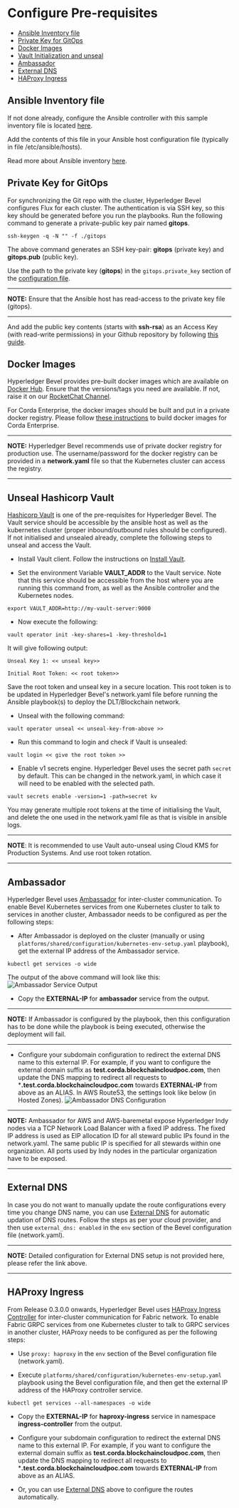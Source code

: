 [//]: # (##############################################################################################)
[//]: # (Copyright Accenture. All Rights Reserved.)
[//]: # (SPDX-License-Identifier: Apache-2.0)
[//]: # (##############################################################################################)

<a name = "configuring-prerequisites"></a>
# Configure Pre-requisites

- [Ansible Inventory file](#Ansible_Inventory)
- [Private Key for GitOps](#privatekey)
- [Docker Images](#docker)
- [Vault Initialization and unseal](#vaultunseal)
- [Ambassador](#ambassador)
- [External DNS](#externaldns)
- [HAProxy Ingress](#haproxy)

<a name = "Ansible_Inventory"></a>
## Ansible Inventory file

If not done already, configure the Ansible controller with this sample inventory file is located [here](https://github.com/hyperledger/bevel/tree/main/platforms/shared/inventory/ansible_provisioners). 

Add the contents of this file in your Ansible host configuration file (typically in file /etc/ansible/hosts).

Read more about Ansible inventory [here](https://docs.ansible.com/ansible/latest/user_guide/intro_inventory.html).

<a name = "privatekey"></a>
## Private Key for GitOps
For synchronizing the Git repo with the cluster, Hyperledger Bevel configures Flux for each cluster. The authentication is via SSH key, so this key should be generated before you run the playbooks. 
Run the following command to generate a private-public key pair named **gitops**.

```
ssh-keygen -q -N "" -f ./gitops
```

The above command generates an SSH key-pair: **gitops** (private key) and **gitops.pub** (public key).

Use the path to the private key (**gitops**) in the `gitops.private_key` section of the [configuration file](./corda_networkyaml.md).

---
**NOTE:** Ensure that the Ansible host has read-access to the private key file (gitops).

---

And add the public key contents (starts with **ssh-rsa**) as an Access Key (with read-write permissions) in your Github repository by following [this guide](https://help.github.com/en/github/authenticating-to-github/adding-a-new-ssh-key-to-your-github-account).

<a name = "docker"></a>
## Docker Images

Hyperledger Bevel provides pre-built docker images which are available on [Docker Hub](https://hub.docker.com/u/hyperledgerlabs). Ensure that the versions/tags you need are available. If not, raise it on our [RocketChat Channel](https://chat.hyperledger.org/channel/bevel).

For Corda Enterprise, the docker images should be built and put in a private docker registry. Please follow [these instructions](../architectureref/corda-ent.html#docker-images) to build docker images for Corda Enterprise.

---
**NOTE:** Hyperledger Bevel recommends use of private docker registry for production use. The username/password for the docker registry can be provided in a **network.yaml** file so that the Kubernetes cluster can access the registry.

---

<a name = "vaultunseal"></a>
## Unseal Hashicorp Vault 

[Hashicorp Vault](https://www.vaultproject.io/) is one of the pre-requisites for Hyperledger Bevel. The Vault service should be accessible by the ansible host as well as the kubernetes cluster (proper inbound/outbound rules should be configured). If not initialised and unsealed already, complete the following steps to unseal and access the Vault.

* Install Vault client. Follow the instructions on [Install Vault](https://www.vaultproject.io/docs/install/).

* Set the environment Variable **VAULT_ADDR** to the Vault service. Note that this service should be accessible from the host where you are running this command from, as well as the Ansible controller and the Kubernetes nodes.
```
export VAULT_ADDR=http://my-vault-server:9000
```
* Now execute the following:
```
vault operator init -key-shares=1 -key-threshold=1
```
It will give following output:
```
Unseal Key 1: << unseal key>>

Initial Root Token: << root token>>
```
Save the root token  and unseal key in a secure location. This root token is to be updated in Hyperledger Bevel's network.yaml file before running the Ansible playbook(s) to deploy the DLT/Blockchain network.

* Unseal with the following command:
```
vault operator unseal << unseal-key-from-above >>
```
* Run this command to login and check if Vault is unsealed: 
```
vault login << give the root token >>
```
* Enable v1 secrets engine. Hyperledger Bevel uses the secret path `secret` by default. This can be changed in the network.yaml, in which case it will need to be enabled with the selected path.
```
vault secrets enable -version=1 -path=secret kv
```

You may generate multiple root tokens at the time of initialising the Vault, and delete the one used in the network.yaml file as that is visible in ansible logs.

---
**NOTE**: It is recommended to use Vault auto-unseal using Cloud KMS for Production Systems. And use root token rotation.

---

<a name = "ambassador"></a>
## Ambassador

Hyperledger Bevel  uses [Ambassador](https://www.getambassador.io/about/why-ambassador/) for inter-cluster communication. To enable Bevel Kubernetes services from one Kubernetes cluster to talk to services in another cluster, Ambassador needs to be configured as per the following steps:

* After Ambassador is deployed on the cluster (manually or using `platforms/shared/configuration/kubernetes-env-setup.yaml` playbook), get the external IP address of the Ambassador service.
```
kubectl get services -o wide
```
The output of the above command will look like this:
![Ambassador Service Output](../_static/ambassador-service.png)

* Copy the **EXTERNAL-IP** for **ambassador** service from the output.
---
**NOTE:** If Ambassador is configured by the playbook, then this configuration has to be done while the playbook is being executed, otherwise the deployment will fail.

---

* Configure your subdomain configuration to redirect the external DNS name to this external IP. For example, if you want to configure the external domain suffix as **test.corda.blockchaincloudpoc.com**, then update the DNS mapping to redirect all requests to ***.test.corda.blockchaincloudpoc.com** towards **EXTERNAL-IP** from above as an ALIAS.
In AWS Route53, the settings look like below (in Hosted Zones).
![Ambassador DNS Configuration](../_static/ambassador-dns.png)

---
**NOTE:** Ambassador for AWS and AWS-baremetal expose Hyperledger Indy nodes via a TCP Network Load Balancer with a fixed IP address. The fixed IP address is used as EIP allocation ID for all steward public IPs found in the network.yaml. The same public IP is specified for all stewards within one organization. All ports used by Indy nodes in the particular organization have to be exposed.

---

<a name = "externaldns"></a>
## External DNS

In case you do not want to manually update the route configurations every time you change DNS name, you can use [External DNS](https://github.com/kubernetes-sigs/external-dns) for automatic updation of DNS routes. 
Follow the steps as per your cloud provider, and then use `external_dns: enabled` in the `env` section of the Bevel configuration file (network.yaml).

---
**NOTE:** Detailed configuration for External DNS setup is not provided here, please refer the link above.

---

<a name = "haproxy"></a>
## HAProxy Ingress

From Release 0.3.0.0 onwards, Hyperledger Bevel  uses [HAProxy Ingress Controller](https://www.haproxy.com/documentation/hapee/1-9r1/traffic-management/kubernetes-ingress-controller/) for inter-cluster communication for Fabric network. To enable Fabric GRPC services from one Kubernetes cluster to talk to GRPC services in another cluster, HAProxy needs to be configured as per the following steps:

* Use `proxy: haproxy` in the `env` section of the Bevel configuration file (network.yaml).

* Execute `platforms/shared/configuration/kubernetes-env-setup.yaml` playbook using the Bevel configuration file, and then get the external IP address of the HAProxy controller service.
```
kubectl get services --all-namespaces -o wide
```

* Copy the **EXTERNAL-IP** for **haproxy-ingress** service in namespace **ingress-controller** from the output.

* Configure your subdomain configuration to redirect the external DNS name to this external IP. For example, if you want to configure the external domain suffix as **test.corda.blockchaincloudpoc.com**, then update the DNS mapping to redirect all requests to ***.test.corda.blockchaincloudpoc.com** towards **EXTERNAL-IP** from above as an ALIAS.
* Or, you can use [External DNS](#externaldns) above to configure the routes automatically.
